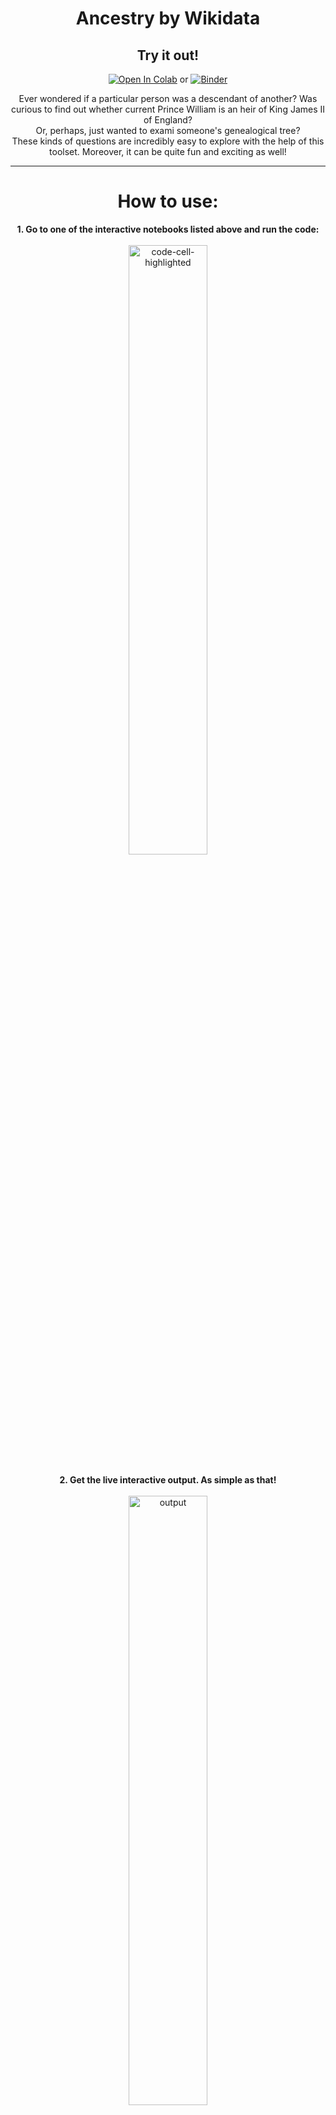 <h1 align="center">Ancestry by Wikidata</h1>

<h2 align="center">Try it out!</h2>

<div align="center">

[![Open In Colab](https://colab.research.google.com/assets/colab-badge.svg)](https://colab.research.google.com/drive/1B4B5yrb6KoRsJcxEQasX3AnSWWXmohHc?usp=sharing#scrollTo=aTFF2WVgn59W) or
[![Binder](https://mybinder.org/badge_logo.svg)](https://mybinder.org/v2/gh/l-Fingon-l/Ancestry-by-Wikidata/visual_improvements?labpath=source%2FRoyal%20Ancestry.ipynb)

Ever wondered if a particular person was a descendant of another? Was curious to find out whether current Prince William is an heir of King James II of England?  
Or, perhaps, just wanted to exami someone's genealogical tree?  
These kinds of questions are incredibly easy to explore with the help of this toolset. Moreover, it can be quite fun and exciting as well!  
</div>

---
<h1 align="center">How to use:</h1>
<div align="center">
  <div>  
    <b>1. Go to one of the interactive notebooks listed above and run the code:</b><br><br>
    <img src="source/illustrations/code-cell-highlighted.png" alt="code-cell-highlighted" width="50%"/>
  </div>
    
  <div>
    <br><b>2. Get the live interactive output. As simple as that!</b><br><br>
    <img src="source/illustrations/output.png" alt="output" width="50%"/>
  </div>
</div>

<h2 align="center">So What Do I Need To Know?</h2>

This is a simple script for getting out the royal ancestry data from Wikidata.  
There are 3 different ways to get the job done. You may toggle them with the <ins>"**optimized**"</ins> button.


*   The ***first*** one is quite beautiful and insightful.
*   The ***optimized*** one is A LOT faster (~50x) but is not so spectacular to watch after. You may want to use it for long queries or just to get a simple answer **yes** / **no** to your query.
*   In case you just want to see the <ins>**family tree**</ins>, use the ***unlimited_depth*** option (this one is designed for the unoptimized version). It turns the depth restrictions off. The search will be much slower, though.

Run the search by providing 2 sources: the ***descendant*** and the ***ancestor***.
You may provide them in many ways:


*   By article name: **Emma Watson**
*   By url from English Wikipedia: **en.wikipedia.org/wiki/Emma_Watson**
*   By Wikidata item ID: **Q39476**

You may even open the [main.py](source/main.py) code snippet and choose one of the pre-described people.

<ins>**Don't be afraid** to change the parameters!</ins> This is what actually makes this notebook so interactive and fun!  
![parameters](source/illustrations/parameters.png)

---
<h1 align="center">It all began on a rainy...</h1>
It all began with me learning Irish. Well, it all began with me learning Scottish Gaelic. In fact, I've been fascinated by Сeltic culture, literature, music and language for as long as I can remember. I have had no serious intentions of giving a try to such an exotic language ever since I hadn't succeeded in my Sindarin attempts a couple of years ago, though.  
And then.. the covid struck.  

I have suddenly got plenty of time on my hands. And I decided to give it a go. However, quite soon I realised, the amount of different learning materials, such as videos, songs and simply dictionaries was way richer for it's twin-language - Irish Gaeilge. Not long after I'd come across an "Irish language and culture" course by Dublic City University and enrolled immediately.  

The course was great, for sure. But it lacked the practice which I have always considered the backbone for any learning process. Thus, I tried to enrich the acquisition by Irish folk songs which came incredibly handy. There was one I loved exceptionally, called Siúil a Rún.  

Our journey starts on a grey, rainy morning as I was listening to the song for the 40th time in a row while scrolling down the comments section. And I have suddenly stumbled upon [this very comment](https://www.youtube.com/watch?v=UYHoZQD2rsc&lc=UgwNlj3GE9OIofsk6PF4AaABAg.9MJPjNkGXfl9NXzI_PNHed). The latter part of its.  
Damn! That made me curious as never before. As a huge fan of the Royal Family, I became ought to find out if the statement was true. So I started googling the subject, but... I could find no trace. I've surfed though dozens of dedicated sites but could not find a single clue.  
Well, in the end there'd been a source of knowledge that *should* have had the answers. The <ins>**Wikipedia**</ins>.  

---
## Python & Wikidata API
It didn't take long till I realised the absurdity of the very idea of me manually traversing the genealogical tree from 2000s all the way back to 1600s. That meant, I had to ask my computer for aid! And so I did.  

I had *very* little knowledge of Python at that moment. Besides, I'd played with it just once before (I wouldn't even dare calling it **usage**, - all I did was to copy and run some sample code from StackOverflow which was meant to send a bunch of e-mails). I did know, nevertheless, it was exceptionally tuned for data manipulations. 

Half an hour later the first iteration of the algorithm was ready. It consisted of a very straightforward depth-first-search implementation which was displayed beautifully in real time as the algorithm was quering the Wikidata. And honestly, it was enough to solve my problem: I ran the test and got the answer in about 2 hours.  
```  
    James II of England  
              ||          
              \/         
    Henrietta FitzJames
              ||          
              \/         
    James Waldegrave, 1st Earl Waldegrave
              ||          
              \/         
    James Waldegrave, 2nd Earl Waldegrave
              ||          
              \/         
    Anne Horatia Waldegrave
              ||          
              \/         
    Horace Seymour
              ||          
              \/         
    Adelaide Seymour
              ||          
              \/         
    Charles Spencer, 6th Earl Spencer
              ||          
              \/         
    Albert Spencer, 7th Earl Spencer
              ||          
              \/         
    John Spencer, 8th Earl Spencer
              ||          
              \/         
    Diana, Princess of Wales
              ||          
              \/         
    Prince William, Duke of Cambridge
```
The comment was indeed right! Prince William was, in fact, a descendant of King James II of England! To put it in a nutshell, that was all I wished: I used the tools available to get the result I was interested in. Still, hence the tools are possible to forge, is there a way to sharpen them? 

---
## Improvements
The depth of the search seemed to be the main issue. Its limitations would inevitably lead to query speed boost.  

### Some sophisticated algorithmical tricks were included in the first series of enhancements included, such as:
* improved **dates** of life usage
* **spouse**'s lifespawn usage
* WikiData item description analysis with **regexp** for missing lifespawn dates  

The benchmarks for the improvement algorithm as well as for the original one were added as well.  

### Architectural and interface refactorings
Despite the fact these changes were not huge and had no visible impact on the algorithm, they were added as a vital step preceding the future extensions, contrary to those of the previous iteration.

### Powerful parallelistic optimizations
It was quite obvious at that point (well, long before that. I just used to ignore that fact as it would've ruined the algorithmic approach) that the **bottleneck** of the system as a whole was in **queries** to WikiData themselves. These optimizations took advantage of both the WikiMedia API allowing to ask for up to 50 data items at once and the asynchronous item handling functions. In spite of all the anticipation I got, the latter did not seem to speed up the runs by more than 2-3%. The former's impact was unprecedented, on the other hand: the optimized version's benchmarks indicated as much as up to 50X perfomance gains.  

### UTF-8 & other language wikis' support
The final strokes. Had nothing to do with the perfomance, nonetheless added additional layer of comfort to the interface.

---
## Jupyter notebooks
Brilliant! The project is ready, it is fast and it allows me to do some fun stuff I would never be able to do on my own. There was only pazzle left: ***How do I share my work?*** I had this awesome Python script, but what it is all about if I can't even show it to the others?  
It could've been the case, my grannie would've been able to download the script from the web. She could have been even possibly able install the Python interpreter. But that would mean the hassle. That would take her time and would almost certainly diminish the joy she would otherwise get from this toy. Something should've been done about this.  

Packing ***.py*** into ***.exe***? Possible but the hassle is still there.  
Creating a dedicated website to run Python script in the back-end? Possible. As a drawback, the code would be way too difficult to see then.  
However, a superior solution existed: Jupyter notebook. This kind of document allows you to mix text and Python code altogether. Moreover, you could basically run it from the very notebook. Excellent!

In this project I use 2 different Jupyter Notebook hosting services: Google Colab & MyBinder. They share a fair amount of similarities, although there are some differences to be noted. Mainly:
* Google Colab provides us with an extremely convenient way to parametrize the code. Binder does not have this feature and you'll have to change the code manually (even though it's fairly simple and straightforward of a task)
* MyBinder does not require an account. You might need an existing Google account to use the Colab
* It is not so easy to use additional (*.py*) files in Google Colab's notebook. This leads to the whole codebase being added to the notebook itself. There is an option to hide the cell's core code, nonetheless, which comes in pretty handy.  
What this means is the pictures will not be a part of a notebook, as well. Which is not the case for MyBinder.

<h2 align="center">So, what are you waiting for? Try it out yourself!</h2>

<div align="center">

[![Open In Colab](https://colab.research.google.com/assets/colab-badge.svg)](https://colab.research.google.com/drive/1B4B5yrb6KoRsJcxEQasX3AnSWWXmohHc?usp=sharing#scrollTo=aTFF2WVgn59W) or
[![Binder](https://mybinder.org/badge_logo.svg)](https://mybinder.org/v2/gh/l-Fingon-l/Ancestry-by-Wikidata/visual_improvements?labpath=source%2FRoyal%20Ancestry.ipynb)
